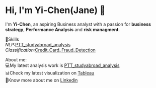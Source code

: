 # Hi, I'm Yi-Chen(Jane) 🙌
I'm **Yi-Chen**, an aspiring Business analyst with a passion for **business strategy**, **Performance Analysis** and **risk managment**.<br/>

📌Skills<br/>
*NLP*:[PTT_studyabroad_analysis](https://github.com/supershortjane/PTT_studyabroad_analysis)<br/>
*Classification*:[Credit_Card_Fraud_Detection](https://github.com/supershortjane/Credit_Card_Fraud_Detection)<br/>


About me:<br/>
💻My latest analysis work is [PTT_studyabroad_analysis](https://github.com/supershortjane/PTT_studyabroad_analysis)<br/>
📊Check my latest visualization on [Tableau](https://public.tableau.com/profile/.13837625#!/)<br/>
👧Know more about me on [Linkedin](https://www.linkedin.com/in/yi-chen-chiou-a80212127/)<br/>



